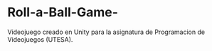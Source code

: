 # Roll-a-Ball-Game-
Videojuego creado en Unity para la asignatura de Programacion de Videojuegos (UTESA). 
